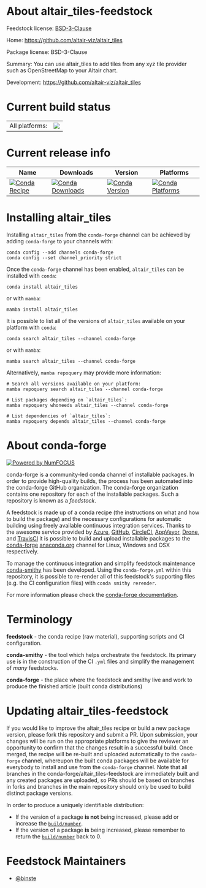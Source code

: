 About altair_tiles-feedstock
============================

Feedstock license: [BSD-3-Clause](https://github.com/conda-forge/altair_tiles-feedstock/blob/main/LICENSE.txt)

Home: https://github.com/altair-viz/altair_tiles

Package license: BSD-3-Clause

Summary: You can use altair_tiles to add tiles from any xyz tile provider such as OpenStreetMap to your Altair chart.

Development: https://github.com/altair-viz/altair_tiles

Current build status
====================


<table><tr><td>All platforms:</td>
    <td>
      <a href="https://dev.azure.com/conda-forge/feedstock-builds/_build/latest?definitionId=21902&branchName=main">
        <img src="https://dev.azure.com/conda-forge/feedstock-builds/_apis/build/status/altair_tiles-feedstock?branchName=main">
      </a>
    </td>
  </tr>
</table>

Current release info
====================

| Name | Downloads | Version | Platforms |
| --- | --- | --- | --- |
| [![Conda Recipe](https://img.shields.io/badge/recipe-altair_tiles-green.svg)](https://anaconda.org/conda-forge/altair_tiles) | [![Conda Downloads](https://img.shields.io/conda/dn/conda-forge/altair_tiles.svg)](https://anaconda.org/conda-forge/altair_tiles) | [![Conda Version](https://img.shields.io/conda/vn/conda-forge/altair_tiles.svg)](https://anaconda.org/conda-forge/altair_tiles) | [![Conda Platforms](https://img.shields.io/conda/pn/conda-forge/altair_tiles.svg)](https://anaconda.org/conda-forge/altair_tiles) |

Installing altair_tiles
=======================

Installing `altair_tiles` from the `conda-forge` channel can be achieved by adding `conda-forge` to your channels with:

```
conda config --add channels conda-forge
conda config --set channel_priority strict
```

Once the `conda-forge` channel has been enabled, `altair_tiles` can be installed with `conda`:

```
conda install altair_tiles
```

or with `mamba`:

```
mamba install altair_tiles
```

It is possible to list all of the versions of `altair_tiles` available on your platform with `conda`:

```
conda search altair_tiles --channel conda-forge
```

or with `mamba`:

```
mamba search altair_tiles --channel conda-forge
```

Alternatively, `mamba repoquery` may provide more information:

```
# Search all versions available on your platform:
mamba repoquery search altair_tiles --channel conda-forge

# List packages depending on `altair_tiles`:
mamba repoquery whoneeds altair_tiles --channel conda-forge

# List dependencies of `altair_tiles`:
mamba repoquery depends altair_tiles --channel conda-forge
```


About conda-forge
=================

[![Powered by
NumFOCUS](https://img.shields.io/badge/powered%20by-NumFOCUS-orange.svg?style=flat&colorA=E1523D&colorB=007D8A)](https://numfocus.org)

conda-forge is a community-led conda channel of installable packages.
In order to provide high-quality builds, the process has been automated into the
conda-forge GitHub organization. The conda-forge organization contains one repository
for each of the installable packages. Such a repository is known as a *feedstock*.

A feedstock is made up of a conda recipe (the instructions on what and how to build
the package) and the necessary configurations for automatic building using freely
available continuous integration services. Thanks to the awesome service provided by
[Azure](https://azure.microsoft.com/en-us/services/devops/), [GitHub](https://github.com/),
[CircleCI](https://circleci.com/), [AppVeyor](https://www.appveyor.com/),
[Drone](https://cloud.drone.io/welcome), and [TravisCI](https://travis-ci.com/)
it is possible to build and upload installable packages to the
[conda-forge](https://anaconda.org/conda-forge) [anaconda.org](https://anaconda.org/)
channel for Linux, Windows and OSX respectively.

To manage the continuous integration and simplify feedstock maintenance
[conda-smithy](https://github.com/conda-forge/conda-smithy) has been developed.
Using the ``conda-forge.yml`` within this repository, it is possible to re-render all of
this feedstock's supporting files (e.g. the CI configuration files) with ``conda smithy rerender``.

For more information please check the [conda-forge documentation](https://conda-forge.org/docs/).

Terminology
===========

**feedstock** - the conda recipe (raw material), supporting scripts and CI configuration.

**conda-smithy** - the tool which helps orchestrate the feedstock.
                   Its primary use is in the construction of the CI ``.yml`` files
                   and simplify the management of *many* feedstocks.

**conda-forge** - the place where the feedstock and smithy live and work to
                  produce the finished article (built conda distributions)


Updating altair_tiles-feedstock
===============================

If you would like to improve the altair_tiles recipe or build a new
package version, please fork this repository and submit a PR. Upon submission,
your changes will be run on the appropriate platforms to give the reviewer an
opportunity to confirm that the changes result in a successful build. Once
merged, the recipe will be re-built and uploaded automatically to the
`conda-forge` channel, whereupon the built conda packages will be available for
everybody to install and use from the `conda-forge` channel.
Note that all branches in the conda-forge/altair_tiles-feedstock are
immediately built and any created packages are uploaded, so PRs should be based
on branches in forks and branches in the main repository should only be used to
build distinct package versions.

In order to produce a uniquely identifiable distribution:
 * If the version of a package **is not** being increased, please add or increase
   the [``build/number``](https://docs.conda.io/projects/conda-build/en/latest/resources/define-metadata.html#build-number-and-string).
 * If the version of a package **is** being increased, please remember to return
   the [``build/number``](https://docs.conda.io/projects/conda-build/en/latest/resources/define-metadata.html#build-number-and-string)
   back to 0.

Feedstock Maintainers
=====================

* [@binste](https://github.com/binste/)

